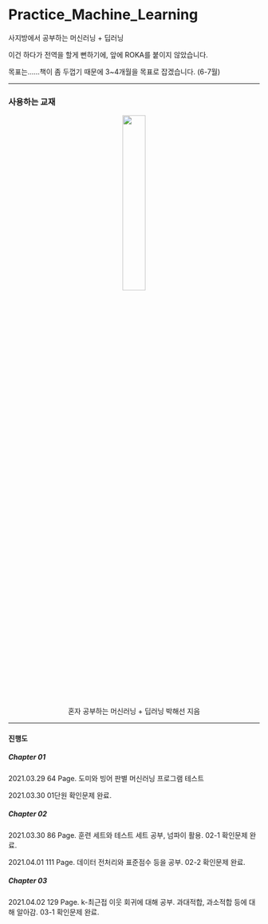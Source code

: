 # Practice_Machine_Learning
사지방에서 공부하는 머신러닝 + 딥러닝

이건 하다가 전역을 할게 뻔하기에, 앞에 ROKA를 붙이지 않았습니다.

목표는......책이 좀 두껍기 때문에 3~4개월을 목표로 잡겠습니다. (6-7월)

* * *
### 사용하는 교재
 <p align="center"><img width="30%" src="https://user-images.githubusercontent.com/11778058/112754597-bd545400-9017-11eb-8d04-8fbe2d83b5b7.jpg" /></p>

 <p align="center"> 
 혼자 공부하는 머신러닝 + 딥러닝 박해선 지음
</p>

* * *

#### 진행도

##### Chapter 01
2021.03.29 64 Page. 도미와 빙어 판별 머신러닝 프로그램 테스트

2021.03.30 01단원 확인문제 완료.

##### Chapter 02
2021.03.30 86 Page. 훈련 세트와 테스트 세트 공부, 넘파이 활용. 02-1 확인문제 완료.

2021.04.01 111 Page. 데이터 전처리와 표준점수 등을 공부. 02-2 확인문제 완료.

##### Chapter 03
2021.04.02 129 Page. k-최근접 이웃 회귀에 대해 공부. 과대적합, 과소적합 등에 대해 알아감. 03-1 확인문제 완료.

